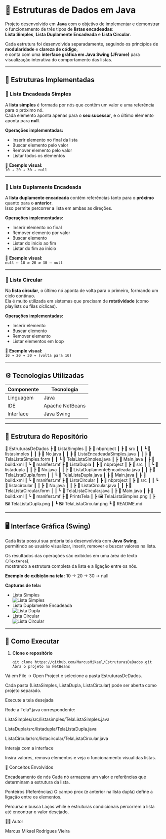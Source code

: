 # 🧠 Estruturas de Dados em Java

Projeto desenvolvido em **Java** com o objetivo de implementar e demonstrar o funcionamento de três tipos de **listas encadeadas**:  
**Lista Simples**, **Lista Duplamente Encadeada** e **Lista Circular**.  

Cada estrutura foi desenvolvida separadamente, seguindo os princípios de **modularidade** e **clareza de código**,  
e conta com uma **interface gráfica em Java Swing (JFrame)** para visualização interativa do comportamento das listas.

---

## 🧩 Estruturas Implementadas

### 🔹 Lista Encadeada Simples
A **lista simples** é formada por nós que contêm um valor e uma referência para o próximo nó.  
Cada elemento aponta apenas para o **seu sucessor**, e o último elemento aponta para **null**.

**Operações implementadas:**
- Inserir elemento no final da lista  
- Buscar elemento pelo valor  
- Remover elemento pelo valor  
- Listar todos os elementos  

📘 **Exemplo visual:**  
`10 → 20 → 30 → null`

---

### 🔸 Lista Duplamente Encadeada
A **lista duplamente encadeada** contém referências tanto para o **próximo** quanto para o **anterior**.  
Isso permite percorrer a lista em ambas as direções.

**Operações implementadas:**
- Inserir elemento no final  
- Remover elemento por valor  
- Buscar elemento  
- Listar do início ao fim  
- Listar do fim ao início  

📘 **Exemplo visual:**  
`null ← 10 ⇄ 20 ⇄ 30 → null`

---

### 🔁 Lista Circular
Na **lista circular**, o último nó aponta de volta para o primeiro, formando um ciclo contínuo.  
Ela é muito utilizada em sistemas que precisam de **rotatividade** (como playlists ou filas cíclicas).

**Operações implementadas:**
- Inserir elemento  
- Buscar elemento  
- Remover elemento  
- Listar elementos em loop  

📘 **Exemplo visual:**  
`10 → 20 → 30 → (volta para 10)`

---

## ⚙️ Tecnologias Utilizadas

| Componente | Tecnologia |
|-------------|-------------|
| Linguagem | Java |
| IDE | Apache NetBeans |
| Interface | Java Swing |

---

## 🧱 Estrutura do Repositório

📂 EstruturasDeDados
┣ 📂 ListaSimples
┃ ┣ 📂 nbproject
┃ ┣ 📂 src
┃ ┃ ┗ 📂 listasimples
┃ ┃ ┣ 📜 No.java
┃ ┃ ┣ 📜 ListaEncadeadaSimples.java
┃ ┃ ┣ 📜 TelaListaSimples.form
┃ ┃ ┗ 📜 TelaListaSimples.java
┃ ┣ 📜 Main.java
┃ ┣ 📜 build.xml
┃ ┗ 📜 manifest.mf
┣ 📂 ListaDupla
┃ ┣ 📂 nbproject
┃ ┣ 📂 src
┃ ┃ ┗ 📂 listadupla
┃ ┃ ┣ 📜 No.java
┃ ┃ ┣ 📜 ListaDuplamenteEncadeada.java
┃ ┃ ┣ 📜 TelaListaDupla.form
┃ ┃ ┗ 📜 TelaListaDupla.java
┃ ┣ 📜 Main.java
┃ ┣ 📜 build.xml
┃ ┗ 📜 manifest.mf
┣ 📂 ListaCircular
┃ ┣ 📂 nbproject
┃ ┣ 📂 src
┃ ┃ ┗ 📂 listacircular
┃ ┃ ┣ 📜 No.java
┃ ┃ ┣ 📜 ListaCircular.java
┃ ┃ ┣ 📜 TelaListaCircular.form
┃ ┃ ┗ 📜 TelaListaCircular.java
┃ ┣ 📜 Main.java
┃ ┣ 📜 build.xml
┃ ┗ 📜 manifest.mf
┣ 📂 PrintsTela
┃ ┣ 🖼️ TelaListaSimples.png
┃ ┣ 🖼️ TelaListaDupla.png
┃ ┗ 🖼️ TelaListaCircular.png
┗ 📜 README.md

---

## 🖥️ Interface Gráfica (Swing)

Cada lista possui sua própria tela desenvolvida com **Java Swing**,  
permitindo ao usuário visualizar, inserir, remover e buscar valores na lista.  

Os resultados das operações são exibidos em uma área de texto (`JTextArea`),  
mostrando a estrutura completa da lista e a ligação entre os nós.

**Exemplo de exibição na tela:**
10 → 20 → 30 → null


**Capturas de tela:**

- Lista Simples  
  ![Lista Simples](PrintsTela/TelaListaSimples.png)
- Lista Duplamente Encadeada  
  ![Lista Dupla](PrintsTela/TelaListaDupla.png)
- Lista Circular  
  ![Lista Circular](PrintsTela/TelaListaCircular.png)

---

## 🚀 Como Executar

1. **Clone o repositório**
   ```
   git clone https://github.com/MarcusMikael/EstruturasDeDados.git
   Abra o projeto no NetBeans

Vá em File → Open Project e selecione a pasta EstruturasDeDados.

Cada pasta (ListaSimples, ListaDupla, ListaCircular) pode ser aberta como projeto separado.

Execute a tela desejada

Rode a Tela*.java correspondente:

ListaSimples/src/listasimples/TelaListaSimples.java

ListaDupla/src/listadupla/TelaListaDupla.java

ListaCircular/src/listacircular/TelaListaCircular.java

Interaja com a interface

Insira valores, remova elementos e veja o funcionamento visual das listas.

🧠 Conceitos Envolvidos

Encadeamento de nós
Cada nó armazena um valor e referências que determinam a estrutura da lista.

Ponteiros (Referências)
O campo prox (e anterior na lista dupla) define a ligação entre os elementos.

Percurso e busca
Laços while e estruturas condicionais percorrem a lista até encontrar o valor desejado.



👨‍💻 Autor

Marcus Mikael Rodrigues Vieira





